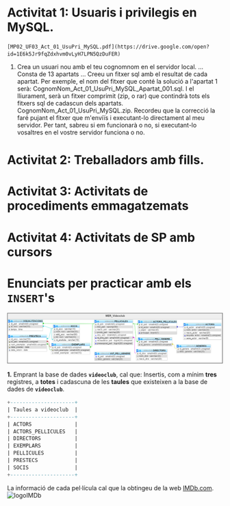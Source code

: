 # Activitat 1: Usuaris i privilegis en MySQL.

`[MP02_UF03_Act_01_UsuPri_MySQL.pdf](https://drive.google.com/open?id=1E6k5Jr9fqZdxhvm0vLyH7LPN5QzDuFER)`
1. Crea un usuari nou amb el teu cognomnom en el servidor local.
...
Consta de 13 apartats
...
Creeu un fitxer sql amb el resultat de cada apartat. Per exemple, el nom del fitxer que
conté la solució a l'apartat 1 serà:
CognomNom_Act_01_UsuPri_MySQL_Apartat_001.sql.
I el lliurament, serà un fitxer comprimit (zip, o rar) que contindrà tots els fitxers sql de
cadascun dels apartats.
CognomNom_Act_01_UsuPri_MySQL.zip.
Recordeu que la correcció la faré pujant el fitxer que m'enviïs i executant-lo directament
al meu servidor. Per tant, sabreu si em funcionarà o no, si executant-lo vosaltres en el
vostre servidor funciona o no.


# Activitat 2: Treballadors amb fills.
# Activitat 3: Activitats de procediments emmagatzemats 
# Activitat 4: Activitats de SP amb cursors


# Enunciats per practicar amb els `INSERT`'s
![MER_Videoclub](./imatges/MER_Videoclub.png)


**1.** Emprant la base de dades **`videoclub`**, cal que:
Insertis, com a mínim **tres** registres, a **totes** i cadascuna de les **taules** que existeixen a la base de dades de **`videoclub`**.


~~~~sql
+---------------------+
| Taules a videoclub  |
+---------------------+
| ACTORS              |
| ACTORS_PELLICULES   |
| DIRECTORS           |
| EXEMPLARS           |
| PELLICULES          |
| PRESTECS            |
| SOCIS               |
+---------------------+
~~~~
La informació de cada pel·lícula cal que la obtingeu de la web [IMDb.com](https://www.imdb.com/). ![logoIMDb](https://upload.wikimedia.org/wikipedia/commons/thumb/6/69/IMDB_Logo_2016.svg/245px-IMDB_Logo_2016.svg.png)
